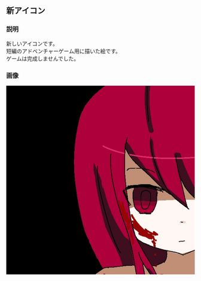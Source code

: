 ## 新アイコン
### 説明
新しいアイコンです。  
短編のアドベンチャーゲーム用に描いた絵です。  
ゲームは完成しませんでした。

### 画像
![画像](./img/2017-06_新アイコン.jpg)
